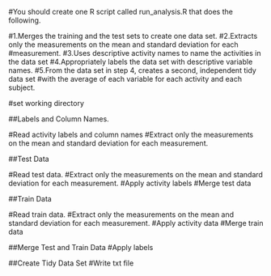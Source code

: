 #You should create one R script called run_analysis.R that does the following.

#1.Merges the training and the test sets to create one data set.
#2.Extracts only the measurements on the mean and standard deviation for each 
#measurement. 
#3.Uses descriptive activity names to name the activities in the data set
#4.Appropriately labels the data set with descriptive variable names. 
#5.From the data set in step 4, creates a second, independent tidy data set 
#with the average of each variable for each activity and each subject.

#set working directory

##Labels and Column Names.

#Read activity labels and column names
#Extract only the measurements on the mean and standard deviation for each measurement.

##Test Data

#Read test data.
#Extract only the measurements on the mean and standard deviation for each measurement.
#Apply activity labels
#Merge test data


##Train Data

#Read train data.
#Extract only the measurements on the mean and standard deviation for each measurement.
#Apply activity data
#Merge train data


##Merge Test and Train Data
#Apply labels

##Create Tidy Data Set
#Write txt file
